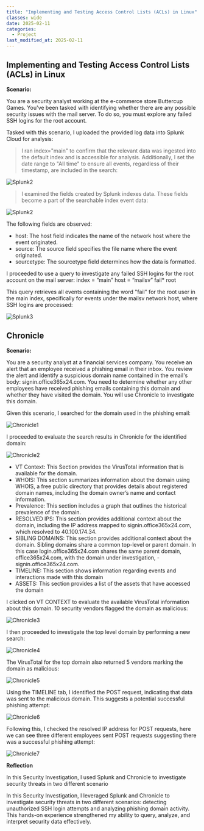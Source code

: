 ```yaml
---
title: "Implementing and Testing Access Control Lists (ACLs) in Linux"
classes: wide
date: 2025-02-11
categories: 
  - Project
last_modified_at: 2025-02-11
---
```

## Implementing and Testing Access Control Lists (ACLs) in Linux

**Scenario:**

You are a security analyst working at the e-commerce store Buttercup Games. You've been tasked with identifying whether there are any possible security issues with the mail server. To do so, you must explore any failed SSH logins for the root account. 

Tasked with this scenario, I uploaded the provided log data into Splunk Cloud for analysis:

> I ran index="main" to confirm that the relevant data was ingested into the default index and is accessible for analysis. Additionally, I set the date range to "All time" to ensure all events, regardless of their timestamp, are included in the search:

![Splunk2](https://fastpacer1.github.io/portfolio/assets/images/Splunk1.png)

> I examined the fields created by Splunk indexes data. These fields become a part of the searchable index event data:

![Splunk2](https://fastpacer1.github.io/portfolio/assets/images/Splunk2.png)

The following fields are observed:

- host: The host field indicates the name of the network host where the event originated.
- source: The source field specifies the file name where the event originated.
- sourcetype: The sourcetype field determines how the data is formatted.

I proceeded to use a query to investigate any failed SSH logins for the root account on the mail server: index = “main” host = “mailsv” fail* root

This query retrieves all events containing the word "fail" for the root user in the main index, specifically for events under the mailsv network host, where SSH logins are processed:

![Splunk3](https://fastpacer1.github.io/portfolio/assets/images/Splunk3.png)

## Chronicle

**Scenario:**

You are a security analyst at a financial services company. You receive an alert that an employee received a phishing email in their inbox. You review the alert and identify a suspicious domain name contained in the email's body: signin.office365x24.com. You need to determine whether any other employees have received phishing emails containing this domain and whether they have visited the domain. You will use Chronicle to investigate this domain.

Given this scenario, I searched for the domain used in the phishing email:

![Chronicle1](https://fastpacer1.github.io/portfolio/assets/images/Chronicle1.png)

I proceeded to evaluate the search results in Chronicle for the identified domain: 

![Chronicle2](https://fastpacer1.github.io/portfolio/assets/images/Chronicle2.png)

- VT Context: This Section provides the VirusTotal information that is available for the domain.
- WHOIS: This section summarizes information about the domain using WHOIS, a free public directory that provides details about registered domain names, including the domain owner’s name and contact information.
- Prevalence: This section includes a graph that outlines the historical prevalence of the domain. 
- RESOLVED IPS: This section provides additional context about the domain, including the IP address mapped to signin.office365x24.com, which resolved to 40.100.174.34.
- SIBLING DOMAINS: This section provides additional context about the domain. Sibling domains share a common top-level or parent domain. In this case login.office365x24.com shares the same parent domain, office365x24.com, with the domain under investigation, -signin.office365x24.com.
- TIMELINE: This section shows information regarding events and interactions made with this domain
- ASSETS: This section provides a list of the assets that have accessed the domain

I clicked on VT CONTEXT to evaluate the available VirusTotal information about this domain. 10 security vendors flagged the domain as malicious:

![Chronicle3](https://fastpacer1.github.io/portfolio/assets/images/Chronicle3.png)

I then proceeded to investigate the top level domain by performing a new search:

![Chronicle4](https://fastpacer1.github.io/portfolio/assets/images/Chronicle4.png)

The VirusTotal for the top domain also returned 5 vendors marking the domain as malicious: 

![Chronicle5](https://fastpacer1.github.io/portfolio/assets/images/Chronicle5.png)

Using the TIMELINE tab, I identified the POST request, indicating that data was sent to the malicious domain. This suggests a potential successful phishing attempt:

![Chronicle6](https://fastpacer1.github.io/portfolio/assets/images/Chronicle6.png)

Following this, I checked the resolved IP address for POST requests, here we can see three different employees sent POST requests suggesting there was a successful phishing attempt:

![Chronicle7](https://fastpacer1.github.io/portfolio/assets/images/Chronicle7.png)

**Reflection**

In this Security Investigation, I used Splunk and Chronicle to investigate security threats in two different scenario

In this Security Investigation, I leveraged Splunk and Chronicle to investigate security threats in two different scenarios: detecting unauthorized SSH login attempts and analyzing phishing domain activity. This hands-on experience strengthened my ability to query, analyze, and interpret security data effectively.
